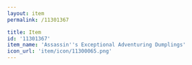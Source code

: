 ```yaml
---
layout: item
permalink: /11301367

title: Item
id: '11301367'
item_name: 'Assassin''s Exceptional Adventuring Dumplings'
icon_url: 'item/icon/11300065.png'
---
```

